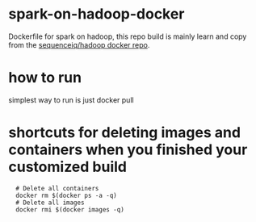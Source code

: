 # spark-on-hadoop-docker
Dockerfile for spark on hadoop, this repo build is mainly learn and copy from the [sequenceiq/hadoop docker repo](https://github.com/sequenceiq/hadoop-docker).

# how to run
simplest way to run is just
docker pull 

# shortcuts for deleting images and containers when you finished your customized build

```shell
  # Delete all containers
  docker rm $(docker ps -a -q)
  # Delete all images
  docker rmi $(docker images -q)
```
